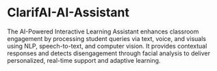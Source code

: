 # ClarifAI-AI-Assistant
The AI-Powered Interactive Learning Assistant enhances classroom engagement by processing student queries via text, voice, and visuals using NLP, speech-to-text, and computer vision. It provides contextual responses and detects disengagement through facial analysis to deliver personalized, real-time support and adaptive learning.
